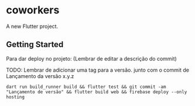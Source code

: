 # coworkers

A new Flutter project.

## Getting Started
Para dar deploy no projeto: (Lembrar de editar a descrição do commit)


TODO: Lembrar de adicionar uma tag para a versão. junto com o commit de Lançamento da versão x.y.z
```
dart run build_runner build && flutter test && git commit -am "Lançamento de versão" && flutter build web && firebase deploy --only hosting
```